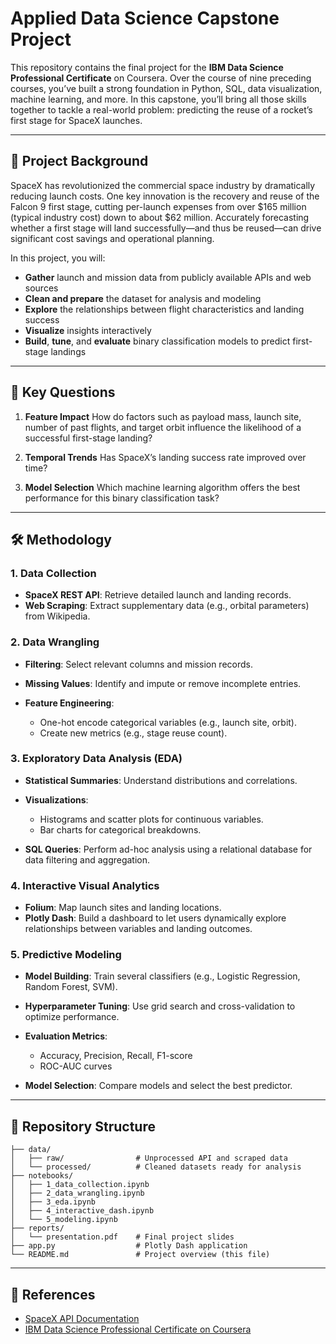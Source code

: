 # Applied Data Science Capstone Project

This repository contains the final project for the **IBM Data Science Professional Certificate** on Coursera. Over the course of nine preceding courses, you’ve built a strong foundation in Python, SQL, data visualization, machine learning, and more. In this capstone, you’ll bring all those skills together to tackle a real-world problem: predicting the reuse of a rocket’s first stage for SpaceX launches.

---

## 🚀 Project Background

SpaceX has revolutionized the commercial space industry by dramatically reducing launch costs. One key innovation is the recovery and reuse of the Falcon 9 first stage, cutting per-launch expenses from over \$165 million (typical industry cost) down to about \$62 million. Accurately forecasting whether a first stage will land successfully—and thus be reused—can drive significant cost savings and operational planning.

In this project, you will:

* **Gather** launch and mission data from publicly available APIs and web sources
* **Clean and prepare** the dataset for analysis and modeling
* **Explore** the relationships between flight characteristics and landing success
* **Visualize** insights interactively
* **Build**, **tune**, and **evaluate** binary classification models to predict first-stage landings

---

## 🎯 Key Questions

1. **Feature Impact**
   How do factors such as payload mass, launch site, number of past flights, and target orbit influence the likelihood of a successful first-stage landing?

2. **Temporal Trends**
   Has SpaceX’s landing success rate improved over time?

3. **Model Selection**
   Which machine learning algorithm offers the best performance for this binary classification task?

---

## 🛠️ Methodology

### 1. Data Collection

* **SpaceX REST API**: Retrieve detailed launch and landing records.
* **Web Scraping**: Extract supplementary data (e.g., orbital parameters) from Wikipedia.

### 2. Data Wrangling

* **Filtering**: Select relevant columns and mission records.
* **Missing Values**: Identify and impute or remove incomplete entries.
* **Feature Engineering**:

  * One-hot encode categorical variables (e.g., launch site, orbit).
  * Create new metrics (e.g., stage reuse count).

### 3. Exploratory Data Analysis (EDA)

* **Statistical Summaries**: Understand distributions and correlations.
* **Visualizations**:

  * Histograms and scatter plots for continuous variables.
  * Bar charts for categorical breakdowns.
* **SQL Queries**: Perform ad-hoc analysis using a relational database for data filtering and aggregation.

### 4. Interactive Visual Analytics

* **Folium**: Map launch sites and landing locations.
* **Plotly Dash**: Build a dashboard to let users dynamically explore relationships between variables and landing outcomes.

### 5. Predictive Modeling

* **Model Building**: Train several classifiers (e.g., Logistic Regression, Random Forest, SVM).
* **Hyperparameter Tuning**: Use grid search and cross-validation to optimize performance.
* **Evaluation Metrics**:

  * Accuracy, Precision, Recall, F1-score
  * ROC-AUC curves
* **Model Selection**: Compare models and select the best predictor.

---

## 📁 Repository Structure

```
├── data/
│   ├── raw/                # Unprocessed API and scraped data
│   └── processed/          # Cleaned datasets ready for analysis
├── notebooks/
│   ├── 1_data_collection.ipynb
│   ├── 2_data_wrangling.ipynb
│   ├── 3_eda.ipynb
│   ├── 4_interactive_dash.ipynb
│   └── 5_modeling.ipynb
├── reports/
│   └── presentation.pdf    # Final project slides
├── app.py                  # Plotly Dash application
└── README.md               # Project overview (this file)
```

---

## 🔗 References

* [SpaceX API Documentation](https://github.com/r-spacex/SpaceX-API)
* [IBM Data Science Professional Certificate on Coursera](https://www.coursera.org/professional-certificates/ibm-data-science)


